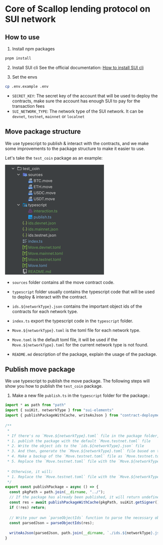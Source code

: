 # Core of Scallop lending protocol on SUI network

## How to use

1. Install npm packages

```bash
pnpm install
```

2. Install SUI cli
See the official documentation: [How to install SUI cli](https://docs.sui.io/devnet/build/install)

3. Set the envs
  ```bash
  cp .env.example .env
  ```
  - `SECRET_KEY`: The secret key of the account that will be used to deploy the contracts, make sure the account has enough SUI to pay for the transaction fees
  - `SUI_NETWORK_TYPE`: The network type of the SUI network. It can be `devnet`, `testnet`, `mainnet` or `localnet`


## Move package structure
We use typescript to publish & interact with the contracts, and we make some improvements to the package structure to make it easier to use.

Let's take the `test_coin` package as an example:

![img.png](img.png)

- `sources` folder contains all the move contract code.

- `typescript` folder usually contains the typescript code that will be used to deploy & interact with the contract.

- `ids.${networkType}.json` contains the important object ids of the contracts for each network type.

- `index.ts` export the typescript code in the `typescript` folder.

- `Move.${networkType}.toml` is the toml file for each network type.

- `Move.toml` is the default toml file, it will be used if the `Move.${networkType}.toml` for the current network type is not found.

- `README.md` description of the package, explain the usage of the package.

## Publish move package
We use typescript to publish the move package.
The following steps will show you how to publish the `test_coin` package.

1. Make a new file `publish.ts` in the `typescript` folder for the package.:

```typescript
import * as path from "path"
import { suiKit, networkType } from "sui-elements"
import { publishPackageWithCache, writeAsJson } from "contract-deployment"

/**
 * 
 * If there's no `Move.${networkType}.toml` file in the package folder, it will
 * 1. publish the package with the default `Move.testnet.toml` file
 * 2. Write the object ids to the `ids.${networkType}.json` file
 * 3. And then, generate the `Move.${networkType}.toml` file based on the `Move.testnet.toml` file
 * 4. Make a backup of the `Move.testnet.toml` file as `Move.testnet.toml.bak`
 * 5. Replace the `Move.testnet.toml` file with the `Move.${networkType}.toml` file

 * Otherwise, it will:
 * 1. Replace the `Move.testnet.toml` file with the `Move.${networkType}.toml` file
 */
export const publishPackage = async () => {
  const pkgPath = path.join(__dirname, "../");
  // If the package has already been published, it will return undefined
  const res = await publishPackageWithCache(pkgPath, suiKit.getSigner(), networkType)
  if (!res) return;

  // Write your own `parseObjectIds` function to parse the necessary object ids from the publish result
  const parsedJson = parseObjectIds(res);

  writeAsJson(parsedJson, path.join(__dirname, `./ids.${networkType}.json`));
}
```
